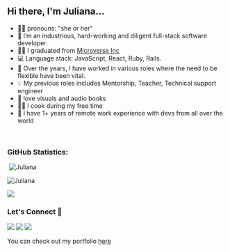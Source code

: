
## Hi there, I'm Juliana... 
- 👩‍💻 pronouns: "she or her"
- 🔭 I’m an industrious, hard-working and diligent full-stack software developer.
- 👩‍🎓 I graduated from [Microverse Inc](https://github.com/microverseinc)
- :computer: Language stack: JavaScript, React, Ruby, Rails.
- 🌱 Over the years, I have worked in various roles where the need to be flexible have been vital.
- 💡 My previous roles includes Mentorship, Teacher, Technical support engineer
- :book: love visuals and audio books
- 👩‍🍳 I cook during my free time
- 💪 I have 1+ years of remote work experience with devs from all over the world


<!--START_SECTION:waka-->

<!--END_SECTION:waka-->

<br>

<h3 align="left">GitHub Statistics:</h3>

<p align="left">&nbsp;<img src="https://github-readme-stats.vercel.app/api?username=julie-ify&show_icons=true&theme=vue&locale=en" alt="Juliana" /></p>

<p align="left"><img src="https://github-readme-streak-stats.herokuapp.com/?user=julie-ify&theme=vue" alt="Juliana" /></p>

<p align="left"><img src="https://github-readme-stats.vercel.app/api/top-langs/?username=julie-ify&layout=compact&theme=vue"</p>

<h3 align="left">Let's Connect 🤝</h3>
<div align="left">
<a target="_blank"
href="https://www.linkedin.com/in/juliana-ifionu-4a9492212/"><img
src="https://img.shields.io/badge/-LinkedIn-0077b5?style=for-the-badge&logo=LinkedIn&logoColor=white"></img></a> <a target="_blank"
href="mailto:julieifionu@gmail.com"><img
src="https://img.shields.io/badge/-Gmail-D14836?style=for-the-badge&logo=Gmail&logoColor=white"></img></a> <a target="_blank"
href=" https://mobile.twitter.com/juliana_ifionu"><img
src="https://img.shields.io/badge/-Twitter-1DA1F2?style=for-the-badge&logo=Twitter&logoColor=white"></img></a>
<div/>

<p align="left">You can check out my portfolio <a href="https://julie-ify.github.io/myportfolio/" color="green">here</a></p>
